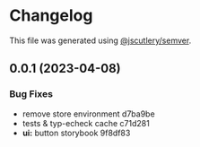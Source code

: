 # Changelog

This file was generated using [@jscutlery/semver](https://github.com/jscutlery/semver).

## 0.0.1 (2023-04-08)

### Bug Fixes

- remove store environment d7ba9be
- tests & typ-echeck cache c71d281
- **ui:** button storybook 9f8df83
